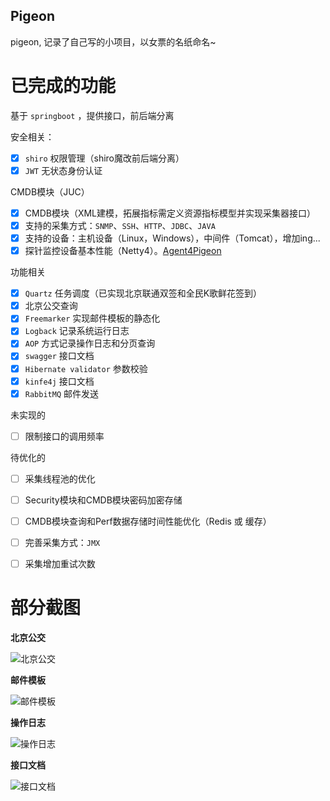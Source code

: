 Pigeon
----------

pigeon, 记录了自己写的小项目，以女票的名纸命名~

# 已完成的功能
基于 `springboot` ，提供接口，前后端分离

安全相关：
- [x] `shiro` 权限管理（shiro魔改前后端分离）
- [x] `JWT` 无状态身份认证

CMDB模块（JUC）
- [x] CMDB模块（XML建模，拓展指标需定义资源指标模型并实现采集器接口）
- [x] 支持的采集方式：`SNMP`、`SSH`、`HTTP`、`JDBC`、`JAVA`
- [x] 支持的设备：主机设备（Linux，Windows），中间件（Tomcat），增加ing...
- [x] 探针监控设备基本性能（Netty4）。[Agent4Pigeon](https://github.com/wangyiidii/Agent4Pigeon)

功能相关
- [x] `Quartz` 任务调度（已实现北京联通双签和全民K歌鲜花签到）
- [x] 北京公交查询
- [x] `Freemarker` 实现邮件模板的静态化
- [x] `Logback` 记录系统运行日志
- [x] `AOP` 方式记录操作日志和分页查询
- [x] `swagger` 接口文档
- [x] `Hibernate validator` 参数校验
- [x] `kinfe4j` 接口文档
- [x] `RabbitMQ` 邮件发送 

未实现的
- [ ] 限制接口的调用频率

待优化的
- [ ] 采集线程池的优化
- [ ] Security模块和CMDB模块密码加密存储
- [ ] CMDB模块查询和Perf数据存储时间性能优化（Redis 或 缓存）
- [ ] 完善采集方式：`JMX`
- [ ] 采集增加重试次数


# 部分截图

**北京公交**

![北京公交](https://blog-bucket.yiidii.cn/blog/bjbus.png)

**邮件模板**

![邮件模板](https://blog-bucket.yiidii.cn/blog/serverHealthEmail.jpg)

**操作日志**

![操作日志](https://blog-bucket.yiidii.cn/blog/optlog.png)

**接口文档**

![接口文档](https://blog-bucket.yiidii.cn/blog/kinfe4j.png)
